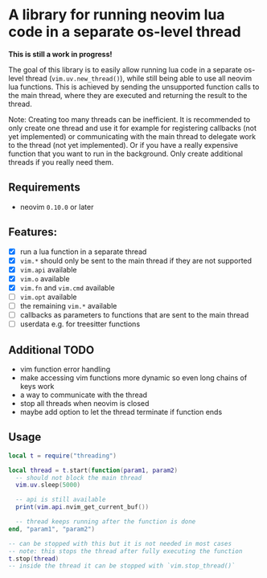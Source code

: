 # A library for running neovim lua code in a separate os-level thread

**This is still a work in progress!**

The goal of this library is to easily allow running lua code in a separate
os-level thread (`vim.uv.new_thread()`), while still being able to use all
neovim lua functions. This is achieved by sending the unsupported function
calls to the main thread, where they are executed and returning the result
to the thread.

Note: Creating too many threads can be inefficient. It is recommended to only
create one thread and use it for example for registering callbacks
(not yet implemented) or communicating with the main thread to delegate work
to the thread (not yet implemented). Or if you have a really expensive function
that you want to run in the background. Only create additional threads if you
really need them.

## Requirements

- neovim `0.10.0` or later

## Features:

- [x] run a lua function in a separate thread
- [x] `vim.*` should only be sent to the main thread if they are not supported
- [x] `vim.api` available
- [x] `vim.o` available
- [x] `vim.fn` and `vim.cmd` available
- [ ] `vim.opt` available
- [ ] the remaining `vim.*` available
- [ ] callbacks as parameters to functions that are sent to the main thread
- [ ] userdata e.g. for treesitter functions

## Additional TODO

- vim function error handling
- make accessing vim functions more dynamic so even long chains of keys work
- a way to communicate with the thread
- stop all threads when neovim is closed
- maybe add option to let the thread terminate if function ends

## Usage

```lua
local t = require("threading")

local thread = t.start(function(param1, param2)
  -- should not block the main thread
  vim.uv.sleep(5000)

  -- api is still available
  print(vim.api.nvim_get_current_buf())

  -- thread keeps running after the function is done
end, "param1", "param2")

-- can be stopped with this but it is not needed in most cases
-- note: this stops the thread after fully executing the function
t.stop(thread)
-- inside the thread it can be stopped with `vim.stop_thread()`
```
